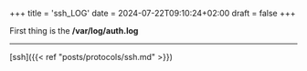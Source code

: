 +++
title = 'ssh_LOG'
date = 2024-07-22T09:10:24+02:00
draft = false
+++

First thing is the **/var/log/auth.log**




---
[ssh]({{< ref "posts/protocols/ssh.md" >}})
